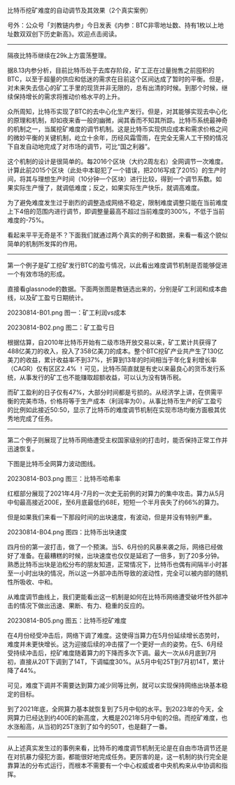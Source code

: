 
比特币挖矿难度的自动调节及其效果（2个真实案例）

号外：公众号「刘教链内参」今日发表《内参：BTC非零地址数、持有1枚以上地址数双双创下历史新高》。欢迎点击阅读。

* * *

隔夜比特币继续在29k上方震荡整理。

据8.13内参分析，目前比特币处于去库存阶段，矿工正在过量抛售之前囤积的BTC，以至于超量的供应和低迷的需求在目前这个区间达成了暂时的平衡。但是，对未来失去信心的矿工手里的现货并非无限的，总有出清的时候。到那个时候，继续保持增长的需求将推动价格水平的上升。

众所周知，比特币实现了BTC的去中心化生产发行。但是，对其能够实现去中心化的原理和机制，却如夜来香一般的幽微，闻其香而不知其所踪。比特币系统最神奇的机制之一，当属挖矿难度的调节机制。这是比特币实现供应成本和需求价格之间的微妙平衡的关键机制，屹立十余年，历经风霜雪雨，在完全无需人工干预的情况下自发自动地完成了对市场的调节，可比“国之利器”。

这个机制的设计是很简单的。每2016个区块（大约2周左右）全网调节一次难度。计算此前2015个区块（此处中本聪犯了一个错误，把2016写成了2015）的生产时间，将其与理想生产时间（10分钟一个区块）进行比较，得到一个调节系数。如果实际生产慢了，就调低难度；反之，如果实际生产快乐，就调高难度。

为了避免难度发生过于剧烈的调整造成网络不稳定，限制难度调整只能在当前难度上下4倍的范围内进行调节，即调整量最高不超过当前难度的300%，不低于当前难度的-75%。

看起来平平无奇是不？下面我们就通过两个真实的例子和数据，来看一看这个貌似简单的机制所发挥的作用。

* * *

第一个例子是矿工挖矿发行BTC的盈亏情况，以此看出难度调节机制是否能够促进一个有效市场的形成。

直接看glassnode的数据。下面两张图是教链选出来的，分别是矿工利润和成本曲线，以及矿工盈亏日期统计。

20230814-B01.png
图一：矿工利润vs成本

20230814-B02.png
图二：矿工盈亏日

根据估算，自2010年比特币开始有二级市场开放交易以来，矿工累计共获得了488亿美刀的收入，投入了358亿美刀的成本。整个BTC挖矿产业共产生了130亿美刀的收益，累计收益率不到37%，折算到13年的时间相当于年化复利增长率（CAGR）仅有区区2.4% ！可见，比特币简直就是有史以来最良心的货币发行系统，从事发行的矿工也不能赚取超额收益，可以认为没有铸币税。

而矿工盈利的日子仅有47%，大部分时间都是亏损的。从经济学上讲，在供需平衡的完美市场，价格将等于生产成本（利润率为0）。从事比特币生产的矿工盈亏的比例如此接近50:50，显示了比特币的难度调节机制在实现市场均衡方面极其优秀地完成了任务。

* * *

第二个例子则展现了比特币网络遭受主权国家级别的打击时，能否保持正常工作并迅速恢复。

下图是比特币全网算力波动图线。

20230814-B03.png
图三：比特币哈希率

红框部分展现了2021年4月-7月的一次史无前例的对算力的集中攻击。算力从5月中旬最高接近200E，至6月底最低约68E，短短一个半月丧失了约66%的算力。

但是如果我们来看一下那段时间的出块速度，有波动，但是并没有特别严重。

20230814-B04.png
图四：比特币出块速度

四月份的第一波打击，做了一个预演。当5、6月份的风暴来袭之际，网络已经做好了准备。在最糟糕的时候，出块速度也仅仅是延宕了一倍多，到了20多分钟。熟悉比特币出块是泊松分布的朋友知道，正常情况下，比特币也偶有间隔半小时甚至一小时出块的情况，所以这一外部冲击所导致的波动性，完全可以被内部的随机性所吸收、中和。

从难度调节曲线上，我们更能看出这一机制是如何在比特币网络遭受破坏性外部冲击的情况下做出迅速、果断、有力、稳重的反应的。

20230814-B05.png
图五：比特币挖矿难度

在4月份经受冲击后，网络下调了难度。这使得当算力在5月份延续增长态势时，难度并未更快增长。这为迎接后续的冲击摆了一个更好一点的姿势。在5、6月经受持续冲击后，挖矿难度随着算力的下降而多次下调。最大一次从6月底到7月初，直接从20T下调到了14T，下调幅度30%。从5月中旬25T到7月初14T，累计降了44%。

可见，难度下调并不需要达到算力减少同等比例，就可以实现保持网络出块基本稳定的目标。

到了2021年底，全网算力基本就恢复到了5月中旬的水平。到2023年的今天，全网算力已经达到约400E的新高度，大概是2021年5月中旬的2倍。而挖矿难度，也水涨船高，从当初的25T涨到了如今的50T，也是翻了一番。

* * *

从上述真实发生过的事例来看，比特币的难度调节机制无论是在自由市场调节还是在对抗暴力侵犯方面，都能很好地完成任务。更厉害的是，这一机制的执行完全是靠算法的分布式运行，而根本不需要有一个中心权威或者中央机构来从中协调和指挥。

